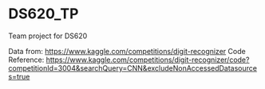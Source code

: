 # DS620_TP
Team project for DS620

Data from: https://www.kaggle.com/competitions/digit-recognizer
Code Reference: https://www.kaggle.com/competitions/digit-recognizer/code?competitionId=3004&searchQuery=CNN&excludeNonAccessedDatasources=true
